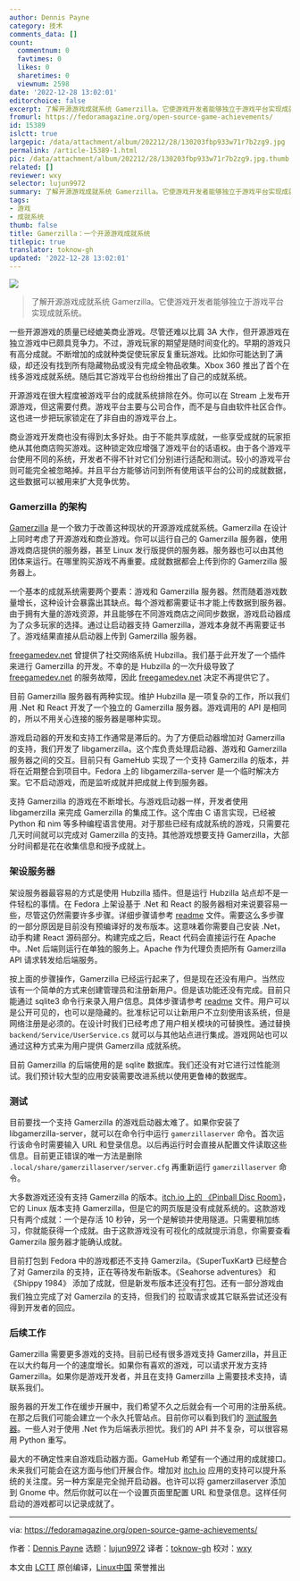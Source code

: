 ```yaml
---
author: Dennis Payne
category: 技术
comments_data: []
count:
  commentnum: 0
  favtimes: 0
  likes: 0
  sharetimes: 0
  viewnum: 2598
date: '2022-12-28 13:02:01'
editorchoice: false
excerpt: 了解开源游戏成就系统 Gamerzilla。它使游戏开发者能够独立于游戏平台实现成就系统。
fromurl: https://fedoramagazine.org/open-source-game-achievements/
id: 15389
islctt: true
largepic: /data/attachment/album/202212/28/130203fbp933w71r7b2zg9.jpg
permalink: /article-15389-1.html
pic: /data/attachment/album/202212/28/130203fbp933w71r7b2zg9.jpg.thumb.jpg
related: []
reviewer: wxy
selector: lujun9972
summary: 了解开源游戏成就系统 Gamerzilla。它使游戏开发者能够独立于游戏平台实现成就系统。
tags:
- 游戏
- 成就系统
thumb: false
title: Gamerzilla：一个开源游戏成就系统
titlepic: true
translator: toknow-gh
updated: '2022-12-28 13:02:01'
---
```


![](/data/attachment/album/202212/28/130203fbp933w71r7b2zg9.jpg)



> 
> 了解开源游戏成就系统 Gamerzilla。它使游戏开发者能够独立于游戏平台实现成就系统。
> 
> 
> 


一些开源游戏的质量已经媲美商业游戏。尽管还难以比肩 3A 大作，但开源游戏在独立游戏中已颇具竞争力。不过，游戏玩家的期望是随时间变化的。早期的游戏只有高分成就。不断增加的成就种类促使玩家反复重玩游戏。比如你可能达到了满级，却还没有找到所有隐藏物品或没有完成全物品收集。Xbox 360 推出了首个在线多游戏成就系统。随后其它游戏平台也纷纷推出了自己的成就系统。


开源游戏在很大程度被游戏平台的成就系统排除在外。你可以在 Stream 上发布开源游戏，但这需要付费。游戏平台主要与公司合作，而不是与自由软件社区合作。这也进一步把玩家锁定在了非自由的游戏平台上。


商业游戏开发商也没有得到太多好处。由于不能共享成就，一些享受成就的玩家拒绝从其他商店购买游戏。这种锁定效应增强了游戏平台的话语权。由于各个游戏平台使用不同的系统，开发者不得不针对它们分别进行适配和测试。较小的游戏平台则可能完全被忽略掉。并且平台方能够访问到所有使用该平台的公司的成就数据，这些数据可以被用来扩大竞争优势。


### Gamerzilla 的架构


[Gamerzilla](http://identicalsoftware.com/gamerzilla/) 是一个致力于改善这种现状的开源游戏成就系统。Gamerzilla 在设计上同时考虑了开源游戏和商业游戏。你可以运行自己的 Gamerzilla 服务器，使用游戏商店提供的服务器，甚至 Linux 发行版提供的服务器。服务器也可以由其他团体来运行。在哪里购买游戏不再重要。成就数据都会上传到你的 Gamerzilla 服务器上。


一个基本的成就系统需要两个要素：游戏和 Gamerzilla 服务器。然而随着游戏数量增长，这种设计会暴露出其缺点。每个游戏都需要证书才能上传数据到服务器。由于拥有大量的游戏资源，并且能够在不同游戏商店之间同步数据，游戏启动器成为了众多玩家的选择。通过让启动器支持 Gamerzilla，游戏本身就不再需要证书了。游戏结果直接从启动器上传到 Gamerzilla 服务器。


[freegamedev.net](http://freegamedev.net) 曾提供了社交网络系统 Hubzilla。我们基于此开发了一个插件来进行 Gamerzilla 的开发。不幸的是 Hubzilla 的一次升级导致了 [freegamedev.net](http://freegamedev.net) 的服务故障，因此 [freegamedev.net](http://freegamedev.net) 决定不再提供它了。


目前 Gamerzilla 服务器有两种实现。维护 Hubzilla 是一项复杂的工作，所以我们用 .Net 和 React 开发了一个独立的 Gamerzilla 服务器。游戏调用的 API 是相同的，所以不用关心连接的服务器是哪种实现。


游戏启动器的开发和支持工作通常是滞后的。为了方便启动器增加对 Gamerzilla 的支持，我们开发了 libgamerzilla。这个库负责处理启动器、游戏和 Gamerzilla 服务器之间的交互。目前只有 GameHub 实现了一个支持 Gamerzilla 的版本，并将在近期整合到项目中。Fedora 上的 libgamerzilla-server 是一个临时解决方案。它不启动游戏，而是监听成就并把成就上传到服务器。


支持 Gamerzilla 的游戏在不断增长。与游戏启动器一样，开发者使用 libgamerzilla 来完成 Gamerzilla 的集成工作。这个库由 C 语言实现，已经被 Python 和 nim 等多种编程语言使用。对于那些已经有成就系统的游戏，只需要花几天时间就可以完成对 Gamerzilla 的支持。其他游戏想要支持 Gamerzilla，大部分时间都是花在收集信息和授予成就上。


### 架设服务器


架设服务器最容易的方式是使用 Hubzilla 插件。但是运行 Hubzilla 站点却不是一件轻松的事情。在 Fedora 上架设基于 .Net 和 React 的服务器相对来说要容易一些，尽管这仍然需要许多步骤。详细步骤请参考 [readme](https://github.com/dulsi/gamerzilla.net#readme) 文件。需要这么多步骤的一部分原因是目前没有预编译好的发布版本。这意味着你需要自己安装 .Net，动手构建 React 源码部分。构建完成之后，React 代码会直接运行在 Apache 中。.Net 后端则运行在单独的服务上。Apache 作为代理负责把所有 Gamerzilla API 请求转发给后端服务。


按上面的步骤操作，Gamerzilla 已经运行起来了，但是现在还没有用户。当然应该有一个简单的方式来创建管理员和注册新用户。但是该功能还没有完成。目前只能通过 sqlite3 命令行来录入用户信息。具体步骤请参考 [readme](https://github.com/dulsi/gamerzilla.net#readme) 文件。用户可以是公开可见的，也可以是隐藏的。批准标记可以让新用户不立刻使用该系统，但是网络注册是必须的。在设计时我们已经考虑了用户相关模块的可替换性。通过替换 `backend/Service/UserService.cs` 就可以与其他站点进行集成。游戏网站也可以通过这种方式来为用户提供 Gamerzilla 成就系统。


目前 Gamerzilla 的后端使用的是 sqlite 数据库。我们还没有对它进行过性能测试。我们预计较大型的应用安装需要改进系统以使用更鲁棒的数据库。


### 测试


目前要找一个支持 Gamerzilla 的游戏启动器太难了。如果你安装了 libgamerzilla-server，就可以在命令行中运行 `gamerzillaserver` 命令。首次运行该命令时需要输入 URL 和登录信息。以后再运行时会直接从配置文件读取这些信息。目前更正错误的唯一方法是删除 `.local/share/gamerzillaserver/server.cfg` 再重新运行 `gamerzillaserver` 命令。


大多数游戏还没有支持 Gamerzilla 的版本。[itch.io 上的 《Pinball Disc Room》](https://dulsi.itch.io/pinball-disc-room)，它的 Linux 版本支持 Gamerzilla，但是它的网页版是没有成就系统的。这款游戏只有两个成就：一个是存活 10 秒钟，另一个是解锁并使用隧道。只需要稍加练习，你就能获得一个成就。由于这款游戏没有可视化的成就提示消息，你需要查看 Gamerzila 服务器才能确认成就。


目前打包到 Fedora 中的游戏都还不支持 Gamerzila。《SuperTuxKart》 已经整合了对 Gamerzila 的支持，正在等待发布新版本。《Seahorse adventures》 和 《Shippy 1984》 添加了成就，但是新发布版本还没有打包。还有一部分游戏由我们独立完成了对 Gamerzila 的支持，但我们的<ruby> 拉取请求 <rt>  pull request </rt></ruby>或其它联系尝试还没有得到开发者的回应。


### 后续工作


Gamerzilla 需要更多游戏的支持。目前已经有很多游戏支持 Gamerzilla，并且正在以大约每月一个的速度增长。如果你有喜欢的游戏，可以请求开发方支持 Gamerzilla。如果你是游戏开发者，并且在支持 Gamerzilla 上需要技术支持，请联系我们。


服务器的开发工作在缓步开展中，我们希望不久之后就会有一个可用的注册系统。在那之后我们可能会建立一个永久托管站点。目前你可以看到我们的 [测试服务器](http://108.49.106.217/)。一些人对于使用 .Net 作为后端表示担忧。我们的 API 并不复杂，可以很容易用 Python 重写。


最大的不确定性来自游戏启动器方面。GameHub 希望有一个通过用的成就接口。未来我们可能会在这方面与他们开展合作。增加对 [itch.io](http://itch.io) 应用的支持可以提升系统的关注度。另一种方案是完全抛开启动器。也许可以将 gamerzillaserver 添加到 Gnome 中。然后你就可以在一个设置页面里配置 URL 和登录信息。这样任何启动的游戏都可以记录成就了。




---


via: <https://fedoramagazine.org/open-source-game-achievements/>


作者：[Dennis Payne](https://fedoramagazine.org/author/dulsi/) 选题：[lujun9972](https://github.com/lujun9972) 译者：[toknow-gh](https://github.com/toknow-gh) 校对：[wxy](https://github.com/wxy)


本文由 [LCTT](https://github.com/LCTT/TranslateProject) 原创编译，[Linux中国](https://linux.cn/) 荣誉推出